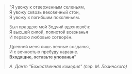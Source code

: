 >"Я увожу к отверженным селеньям,\
>Я увожу сквозь вековечный стон,\
>Я увожу к погибшим поколеньям.
>
>Был правдою мой Зодчий вдохновлён:\
>Я высшей силой, полнотой всезнанья\
>И первою любовью сотворён.
>
>Древней меня лишь вечные созданья,\
>И с вечностью пребуду наравне.\
>**Входящие, оставьте упованья**"
>
> *А. Данте "Божественная комедия" (пер. М. Лозинского)*

